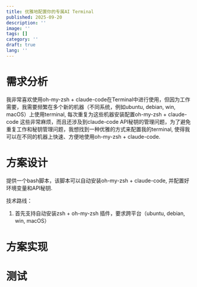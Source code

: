 ```yaml
---
title: 优雅地配置你的专属AI Terminal
published: 2025-09-20
description: ''
image: ''
tags: []
category: ''
draft: true
lang: ''
---
```

# 需求分析

我非常喜欢使用oh-my-zsh + claude-code在Terminal中进行使用，但因为工作需要，我需要频繁在多个新的机器（不同系统，例如ubuntu, debian, win, macOS）上使用terminal, 每次重复为这些机器安装配置oh-my-zsh + claude-code 这些非常麻烦，而且还涉及到claude-code API秘钥的管理问题，为了避免重复工作和秘钥管理问题，我想找到一种优雅的方式来配置我的terminal, 使得我可以在不同的机器上快速、方便地使用oh-my-zsh + claude-code.

# 方案设计

提供一个bash脚本，该脚本可以自动安装oh-my-zsh + claude-code, 并配置好环境变量和API秘钥.

技术路线：
1. 首先支持自动安装zsh + oh-my-zsh 插件，要求跨平台（ubuntu, debian, win, macOS）

# 方案实现

# 测试




